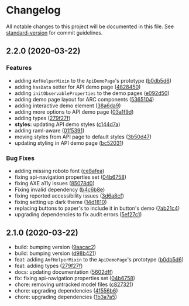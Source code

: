 # Changelog

All notable changes to this project will be documented in this file. See [standard-version](https://github.com/conventional-changelog/standard-version) for commit guidelines.

## 2.2.0 (2020-03-22)


### Features

* adding `AmfHelperMixin` to the `ApiDemoPage`'s prototype ([b0db5d6](https://github.com/advanced-rest-client/arc-demo-helper/commit/b0db5d61e2a7b2e5c30ef16dc562f96022397b36))
* adding `hasData` setter for API demo page ([4828450](https://github.com/advanced-rest-client/arc-demo-helper/commit/4828450eae6f1271d4941b7641bd3c1402bbcec4))
* adding `initObservableProperties` to the demo pages ([e092d50](https://github.com/advanced-rest-client/arc-demo-helper/commit/e092d50e74ca17701d5eabbe88ebc9e5fdc0e1e9))
* adding demo page layout for ARC components ([5365104](https://github.com/advanced-rest-client/arc-demo-helper/commit/5365104f04cceaa1737bc9538bdc8559fffc0e51))
* adding interactive demo element ([38a6da9](https://github.com/advanced-rest-client/arc-demo-helper/commit/38a6da9f28e011613c462c30cbc3590eff086455))
* adding more options to API demo page ([03a1f9d](https://github.com/advanced-rest-client/arc-demo-helper/commit/03a1f9d442cf45d0d83c662bf6e9e29de6bce4d8))
* adding types ([279f27f](https://github.com/advanced-rest-client/arc-demo-helper/commit/279f27fde8ca4ac8df9104d9977374b2dc0d41a0))
* **styles:** updating API demo styles ([c144d7a](https://github.com/advanced-rest-client/arc-demo-helper/commit/c144d7a2277cf331060918019a15f583eead6679))
* adding raml-aware ([01f5391](https://github.com/advanced-rest-client/arc-demo-helper/commit/01f53917ee392e5655f2f9a6e905d8bdb2a682d6))
* moving styles from API page to default styles ([3b50d47](https://github.com/advanced-rest-client/arc-demo-helper/commit/3b50d4795907d965e550640aa986e9d5ba86146b))
* updating styling in API demo page ([bc52031](https://github.com/advanced-rest-client/arc-demo-helper/commit/bc520311ca3a36267240e9d1cbf371bec234c3cf))


### Bug Fixes

* adding missing roboto font ([ce8afea](https://github.com/advanced-rest-client/arc-demo-helper/commit/ce8afea408262bc48456a3bbd1828c62d147635c))
* fixing api-navigation properties set ([04b6758](https://github.com/advanced-rest-client/arc-demo-helper/commit/04b6758d508e1920cac7e9c5de996f369b2c1523))
* fixing AXE a11y issues ([85078d0](https://github.com/advanced-rest-client/arc-demo-helper/commit/85078d0494c7e4d77a071963a0f9c178b902177e))
* Fixing invalid dependency ([b4c6b8e](https://github.com/advanced-rest-client/arc-demo-helper/commit/b4c6b8e080391e8fab5717709b2096fb4183df1a))
* fixing reported accessibility issues ([3d6a8cf](https://github.com/advanced-rest-client/arc-demo-helper/commit/3d6a8cf2b6d799aaddf1dfbfb66952d0203e0cfe))
* fixing setting up dark theme ([14d1810](https://github.com/advanced-rest-client/arc-demo-helper/commit/14d1810d63ce1f5674cba088325793831e3d1447))
* replacing buttons to paper's to include it in button's demo ([7ab21c4](https://github.com/advanced-rest-client/arc-demo-helper/commit/7ab21c44979678a1afcfd93c9d45d397fbe1da0c))
* upgrading dependencies to fix audit errors ([5ef27c1](https://github.com/advanced-rest-client/arc-demo-helper/commit/5ef27c1abdaab7b04e9ae79f90ab878cdba080d0))

## 2.1.0 (2020-03-22)

* build: bumping version ([9aacac2](https://github.com/advanced-rest-client/arc-demo-helper/commit/9aacac2))
* build: bumping version ([d98b421](https://github.com/advanced-rest-client/arc-demo-helper/commit/d98b421))
* feat: adding `AmfHelperMixin` to the `ApiDemoPage`'s prototype ([b0db5d6](https://github.com/advanced-rest-client/arc-demo-helper/commit/b0db5d6))
* feat: adding types ([279f27f](https://github.com/advanced-rest-client/arc-demo-helper/commit/279f27f))
* docs: updating documentation ([5602dff](https://github.com/advanced-rest-client/arc-demo-helper/commit/5602dff))
* fix: fixing api-navigation properties set ([04b6758](https://github.com/advanced-rest-client/arc-demo-helper/commit/04b6758))
* chore: removing untracked model files ([c827321](https://github.com/advanced-rest-client/arc-demo-helper/commit/c827321))
* chore: upgrading dependencies ([4f556b6](https://github.com/advanced-rest-client/arc-demo-helper/commit/4f556b6))
* chore: upgrading dependencies ([1b3a7a5](https://github.com/advanced-rest-client/arc-demo-helper/commit/1b3a7a5))
